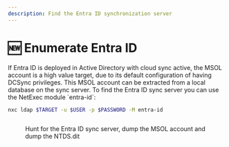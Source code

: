 ```yaml
---
description: Find the Entra ID synchronization server
---
```


# 🆕 Enumerate Entra ID

If Entra ID is deployed in Active Directory with cloud sync active, the MSOL account is a high value target, due to its default configuration of having DCSync privileges. This MSOL account can be extracted from a local database on the sync server. To find the Entra ID sync server you can use the NetExec module \`entra-id\`:

```bash
nxc ldap $TARGET -u $USER -p $PASSWORD -M entra-id
```

<figure><img src="../.gitbook/assets/entra-id.png" alt=""><figcaption><p>Hunt for the Entra ID sync server, dump the MSOL account and dump the NTDS.dit</p></figcaption></figure>
